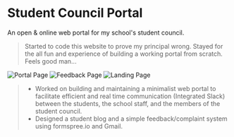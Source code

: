 # Student Council Portal
An open & online web portal for my school's student council.

>Started to code this website to prove my principal wrong. Stayed for the all fun and experience of building a working portal from scratch. Feels good man...

![Portal Page](https://s3.ap-south-1.amazonaws.com/intellectualdude/Photos/Screen+Shot+2017-10-12+at+8.14.00+PM.png)
![Feedback Page](https://s3.ap-south-1.amazonaws.com/intellectualdude/Photos/Screen+Shot+2017-10-12+at+8.14.04+PM.png)
![Landing Page](https://s3.ap-south-1.amazonaws.com/intellectualdude/Photos/Screen+Shot+2017-10-12+at+8.14.15+PM.png)

> - Worked on building and maintaining a minimalist web portal to facilitate efficient and real time communication (Integrated Slack) between the students, the school staff, and the members of the student council. 
> - Designed a student blog and a simple feedback/complaint system using formspree.io and Gmail.
